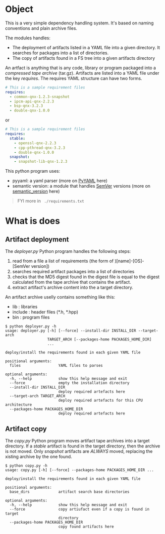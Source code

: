 # Object

This is a very simple dependency handling system. It's based on naming conventions and plain archive files.

The modules handles:
- The deployment of artifacts listed in a YAML file into a given directory. It searches for packages into a list of directories.
- The copy of artifacts found in a FS tree into a given artifacts directory

An artfact is anything that is any code, library or program packaged into a _compressed tape archive_ (tar.gz). Artifacts are listed 
into a YAML file under the key *requires*. The requires YAML structure can have two forms.

```yaml
# This is a sample requirement files
requires:
  - common-qnx-1.2.3-snapshot
  - ipcm-api-qnx-2.2.3
  - bsp-qnx-3.2.3
  - double-qnx-1.0.0
``` 
or
```yaml
# This is a sample requirement files
requires:
  stable:
    - openssl-qnx-2.2.3
    - cpp-pthread-qnx-3.2.3
    - double-qnx-1.0.0
  snapshot:
    - snapshot-lib-qnx-1.2.3
```

This python program uses:
- pyyaml: a yaml parser (more on [PyYAML](https://pypi.org/project/PyYAML/) here)
- semantic version: a module that handles [SemVer]() versions (more on [semantic_version](https://pypi.org/project/semantic-version/) here) 

> FYI more in ` ./requirements.txt` 

# What is does

## Artifact deployment

The *deployer.py* Python program handles the following steps:
1. read from a file a list of requirements (the form of )[name]-[OS]-[SemVer version])
1. searches required artifact packages into a list of directories
2. checks that the MD5 digest found in the digest file is equal to the digest calculated from the tape archive that contains the artifact.
3. extract artifact's archive content into the a target directory.

An artifact archive uselly contains something like this:
   - lib : libraries
   - include : header files (*.h, *.hpp)
   - bin : program files

```shell script
$ python deployer.py -h
usage: deployer.py [-h] [--force] --install-dir INSTALL_DIR --target-arch
                   TARGET_ARCH [--packages-home PACKAGES_HOME_DIR]
                   ...

deploy/install the requirements found in each given YAML file

positional arguments:
  files                 YAML files to parses

optional arguments:
  -h, --help            show this help message and exit
  --force               empty the installation directory
  --install-dir INSTALL_DIR
                        deploy required artefacts here
  --target-arch TARGET_ARCH
                        deploy required artefacts for this CPU architecture
  --packages-home PACKAGES_HOME_DIR
                        deploy required artefacts here
``` 

## Artifact copy

The *copy.py* Python program moves artifact tape archives into a target directory. If a *stable* artifact is found in the target directory, 
then the archive is not moved. Only *snapshot* artifacts are  *ALWAYS* moved, replacing the xisting archive by the one found.

```shell script
$ python copy.py -h
usage: copy.py [-h] [--force] --packages-home PACKAGES_HOME_DIR ...

deploy/install the requirements found in each given YAML file

positional arguments:
  base_dirs             artifact search base directories

optional arguments:
  -h, --help            show this help message and exit
  --force               copy artiufact even if a copy is found in target
                        directory
  --packages-home PACKAGES_HOME_DIR
                        copy found artifacts here
```